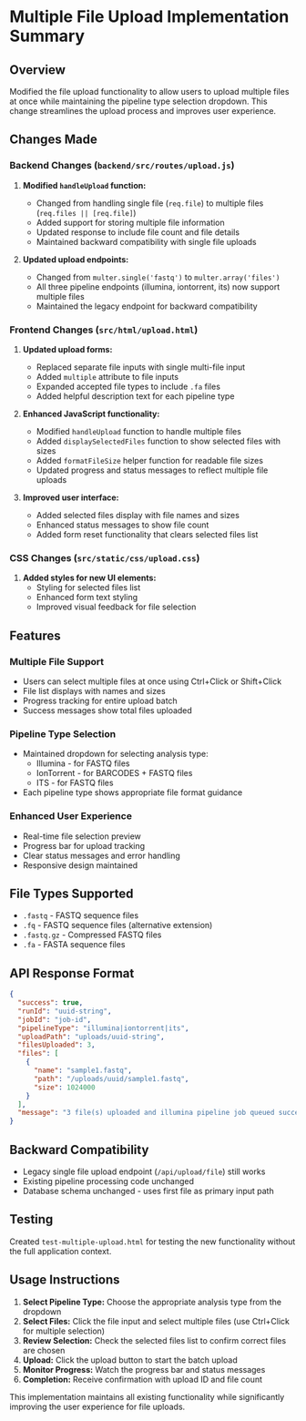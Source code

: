 # Multiple File Upload Implementation Summary

## Overview
Modified the file upload functionality to allow users to upload multiple files at once while maintaining the pipeline type selection dropdown. This change streamlines the upload process and improves user experience.

## Changes Made

### Backend Changes (`backend/src/routes/upload.js`)

1. **Modified `handleUpload` function:**
   - Changed from handling single file (`req.file`) to multiple files (`req.files || [req.file]`)
   - Added support for storing multiple file information
   - Updated response to include file count and file details
   - Maintained backward compatibility with single file uploads

2. **Updated upload endpoints:**
   - Changed from `multer.single('fastq')` to `multer.array('files')`
   - All three pipeline endpoints (illumina, iontorrent, its) now support multiple files
   - Maintained the legacy endpoint for backward compatibility

### Frontend Changes (`src/html/upload.html`)

1. **Updated upload forms:**
   - Replaced separate file inputs with single multi-file input
   - Added `multiple` attribute to file inputs
   - Expanded accepted file types to include `.fa` files
   - Added helpful description text for each pipeline type

2. **Enhanced JavaScript functionality:**
   - Modified `handleUpload` function to handle multiple files
   - Added `displaySelectedFiles` function to show selected files with sizes
   - Added `formatFileSize` helper function for readable file sizes
   - Updated progress and status messages to reflect multiple file uploads

3. **Improved user interface:**
   - Added selected files display with file names and sizes
   - Enhanced status messages to show file count
   - Added form reset functionality that clears selected files list

### CSS Changes (`src/static/css/upload.css`)

1. **Added styles for new UI elements:**
   - Styling for selected files list
   - Enhanced form text styling
   - Improved visual feedback for file selection

## Features

### Multiple File Support
- Users can select multiple files at once using Ctrl+Click or Shift+Click
- File list displays with names and sizes
- Progress tracking for entire upload batch
- Success messages show total files uploaded

### Pipeline Type Selection
- Maintained dropdown for selecting analysis type:
  - Illumina - for FASTQ files
  - IonTorrent - for BARCODES + FASTQ files  
  - ITS - for FASTQ files
- Each pipeline type shows appropriate file format guidance

### Enhanced User Experience
- Real-time file selection preview
- Progress bar for upload tracking
- Clear status messages and error handling
- Responsive design maintained

## File Types Supported
- `.fastq` - FASTQ sequence files
- `.fq` - FASTQ sequence files (alternative extension)
- `.fastq.gz` - Compressed FASTQ files
- `.fa` - FASTA sequence files

## API Response Format
```json
{
  "success": true,
  "runId": "uuid-string",
  "jobId": "job-id",
  "pipelineType": "illumina|iontorrent|its",
  "uploadPath": "uploads/uuid-string",
  "filesUploaded": 3,
  "files": [
    {
      "name": "sample1.fastq",
      "path": "/uploads/uuid/sample1.fastq", 
      "size": 1024000
    }
  ],
  "message": "3 file(s) uploaded and illumina pipeline job queued successfully"
}
```

## Backward Compatibility
- Legacy single file upload endpoint (`/api/upload/file`) still works
- Existing pipeline processing code unchanged
- Database schema unchanged - uses first file as primary input path

## Testing
Created `test-multiple-upload.html` for testing the new functionality without the full application context.

## Usage Instructions

1. **Select Pipeline Type:** Choose the appropriate analysis type from the dropdown
2. **Select Files:** Click the file input and select multiple files (use Ctrl+Click for multiple selection)
3. **Review Selection:** Check the selected files list to confirm correct files are chosen
4. **Upload:** Click the upload button to start the batch upload
5. **Monitor Progress:** Watch the progress bar and status messages
6. **Completion:** Receive confirmation with upload ID and file count

This implementation maintains all existing functionality while significantly improving the user experience for file uploads.
